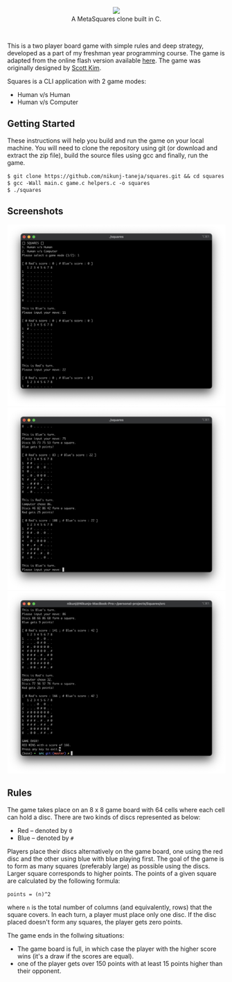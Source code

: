 <p align="center"><img src="https://user-images.githubusercontent.com/32366458/127778692-033103ca-b3a9-4f6a-a49d-b81191def4b4.png" width=260><br>A MetaSquares clone built in C.</p><br>

This is a two player board game with simple rules and deep strategy, developed as a part of my freshman year programming course. The game is adapted from the online flash version available <a href="http://www.fastswf.com/2wsAnK8">here</a>. The game was originally designed by <a href="http://www.scottkim.com/">Scott Kim</a>.

Squares is a CLI application with 2 game modes:
* Human v/s Human
* Human v/s Computer

## Getting Started

These instructions will help you build and run the game on your local machine. You will need to clone the repository using git (or download and extract the zip file), build the source files using gcc and finally, run the game.

```
$ git clone https://github.com/nikunj-taneja/squares.git && cd squares
$ gcc -Wall main.c game.c helpers.c -o squares
$ ./squares
```

## Screenshots

![image](docs/1.png)
![image](docs/2.png)
![image](docs/3.png)

## Rules

The game takes place on an 8 x 8 game board with 64 cells where each cell can hold a disc. There are two kinds of discs represented as below: 
* Red – denoted by `0`
* Blue – denoted by `#`

Players place their discs alternatively on the game board, one using the red disc and the other using blue with blue playing first. The goal of the game is to form as many squares (preferably large) as possible using the discs. Larger square corresponds to higher points. The points of a given square are calculated by the following formula:
```
points = (n)^2
```
where `n` is the total number of columns (and equivalently, rows) that the square covers. In each turn, a player must place only one disc. If the disc placed doesn't form any squares, the player gets zero points.

The game ends in the follwing situations:
* The game board is full, in which case the player with the higher score wins (it's a draw if the scores are equal).
* one of the player gets over 150 points with at least 15 points higher than their opponent.
